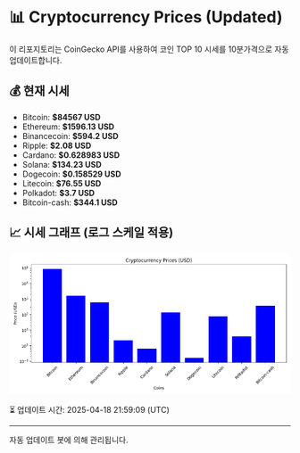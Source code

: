 
# 📊 Cryptocurrency Prices (Updated)

이 리포지토리는 CoinGecko API를 사용하여 코인 TOP 10 시세를 10분가격으로 자동 업데이트합니다.

## 💰 현재 시세
- Bitcoin: **$84567 USD**
- Ethereum: **$1596.13 USD**
- Binancecoin: **$594.2 USD**
- Ripple: **$2.08 USD**
- Cardano: **$0.628983 USD**
- Solana: **$134.23 USD**
- Dogecoin: **$0.158529 USD**
- Litecoin: **$76.55 USD**
- Polkadot: **$3.7 USD**
- Bitcoin-cash: **$344.1 USD**

## 📈 시세 그래프 (로그 스케일 적용)
![Crypto Prices](crypto_prices.png)

⏳ 업데이트 시간: 2025-04-18 21:59:09 (UTC)

---
자동 업데이트 봇에 의해 관리됩니다.
